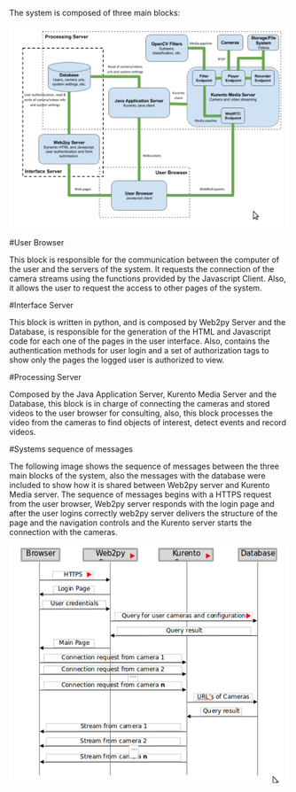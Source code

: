 The system is composed of three main blocks:

![Architecture](images/arquitectura.png)

#User Browser

This block is responsible for the communication between the computer of the user and the servers of the system. It requests the connection of the camera streams using the functions provided by the Javascript Client. Also, it allows the user to request the access to other pages of the system.

#Interface Server

This block is written in python, and is composed by Web2py Server and the Database, is responsible for the generation of the HTML and Javascript code for each one of the pages in the user interface. Also, contains the authentication methods for user login and a set of authorization tags to show only the pages the logged user is authorized to view. 


#Processing Server

Composed by the Java Application Server, Kurento Media Server and the Database, this block is in charge of connecting the cameras and stored videos to the user browser for consulting, also, this block processes the video from the cameras to find objects of interest, detect events and record videos.

#Systems sequence of messages

The following image shows the sequence of messages between the three main blocks of the system, also the messages with the database were included to show how it is shared between Web2py server and Kurento Media server. The sequence of messages begins with a HTTPS request from the user browser, Web2py server responds with the login page and after the user logins correctly web2py server delivers the structure of the page and the navigation controls and the Kurento server starts the connection with the cameras.

![Messages seguence](images/messages.png)
